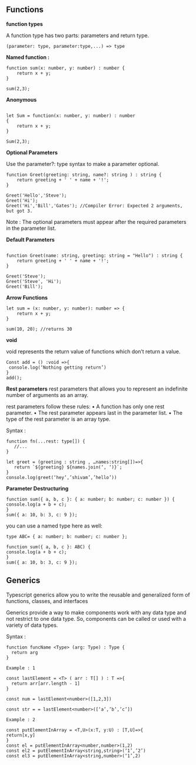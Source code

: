 ## Functions

**function types**

A function type has two parts: parameters and return type.

`(parameter: type, parameter:type,...) => type`

**Named function :**

```
function sum(x: number, y: number) : number {
    return x + y;
}

sum(2,3);
```

**Anonymous**

```

let Sum = function(x: number, y: number) : number
{
    return x + y;
}

Sum(2,3);

```

**Optional Parameters**

Use the parameter?: type syntax to make a parameter optional.

```
function Greet(greeting: string, name?: string ) : string {
    return greeting + ' ' + name + '!';
}

Greet('Hello','Steve');
Greet('Hi');
Greet('Hi','Bill','Gates'); //Compiler Error: Expected 2 arguments, but got 3.
```

Note : The optional parameters must appear after the required parameters in the parameter list.

**Default Parameters**

```

function Greet(name: string, greeting: string = "Hello") : string {
    return greeting + ' ' + name + '!';
}

Greet('Steve');
Greet('Steve', 'Hi');
Greet('Bill');
```

**Arrow Functions**

```
let sum = (x: number, y: number): number => {
    return x + y;
}

sum(10, 20); //returns 30
```

**void**

void represents the return value of functions which don’t return a value.

```
Const add = () :void =>{
 console.log(‘Nothing getting return’)
}
add();
```

**Rest parameters**
rest parameters that allows you to represent an indefinite number of arguments as an array.

rest parameters follow these rules:
• A function has only one rest parameter.
• The rest parameter appears last in the parameter list.
• The type of the rest parameter is an array type.

Syntax :

```
function fn(...rest: type[]) {
   //...
}
```

```
let greet = (greeting : string , …names:string[])=>{
   return `${greeting} ${names.join(‘, ‘)}`;
}
console.log(greet(‘hey’,’shivam’,’hello’))

```

**Parameter Destructuring**

```
function sum({ a, b, c }: { a: number; b: number; c: number }) {
console.log(a + b + c);
}
sum({ a: 10, b: 3, c: 9 });
```

you can use a named type here as well:

```
type ABC= { a: number; b: number; c: number };

function sum({ a, b, c }: ABC) {
console.log(a + b + c);
}
sum({ a: 10, b: 3, c: 9 });
```

## Generics

Typescript generics allow you to write the reusable and generalized form of functions, classes, and interfaces

Generics provide a way to make components work with any data type and not restrict to one data type. So, components can be called or used with a variety of data types.

Syntax :

```
function funcName <Type> (arg: Type) : Type {
  return arg
}

```

```
Example : 1

const lastElement = <T> ( arr : T[] ) : T =>{
  return arr[arr.length - 1]
}

const num = lastElement<number>([1,2,3])

const str = = lastElement<number>([‘a’,’b’,’c’])

```

```
Example : 2

const putElementInArray = <T,U>(x:T, y:U) : [T,U]=>{
return[x,y]
}
const el = putElementInArray<number,number>(1,2)
const el2 = putElementInArray<string,string>(‘1’,’2’)
const el3 = putElementInArray<string,number>(‘1’,2)
```
